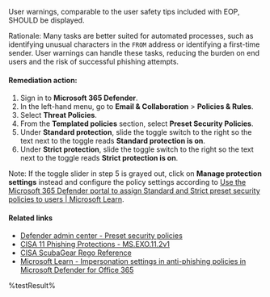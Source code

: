 User warnings, comparable to the user safety tips included with EOP, SHOULD be displayed.

Rationale: Many tasks are better suited for automated processes, such as identifying unusual characters in the `FROM` address or identifying a first-time sender. User warnings can handle these tasks, reducing the burden on end users and the risk of successful phishing attempts.

#### Remediation action:

1. Sign in to **Microsoft 365 Defender**.
2. In the left-hand menu, go to **Email & Collaboration** > **Policies & Rules**.
3. Select **Threat Policies**.
4. From the **Templated policies** section, select **Preset Security Policies**.
5. Under **Standard protection**, slide the toggle switch to the right so the text next to the toggle reads **Standard protection is on**.
6. Under **Strict protection**, slide the toggle switch to the right so the text next to the toggle reads **Strict protection is on**.

Note: If the toggle slider in step 5 is grayed out, click on **Manage protection settings** instead and configure the policy settings according to [Use the Microsoft 365 Defender portal to assign Standard and Strict preset security policies to users | Microsoft Learn](https://learn.microsoft.com/en-us/microsoft-365/security/office-365-security/preset-security-policies?view=o365-worldwide#use-the-microsoft-365-defender-portal-to-assign-standard-and-strict-preset-security-policies-to-users).

#### Related links

* [Defender admin center - Preset security policies](https://security.microsoft.com/presetSecurityPolicies)
* [CISA 11 Phishing Protections - MS.EXO.11.2v1](https://github.com/cisagov/ScubaGear/blob/main/PowerShell/ScubaGear/baselines/exo.md#msexo112v1)
* [CISA ScubaGear Rego Reference](https://github.com/cisagov/ScubaGear/blob/main/PowerShell/ScubaGear/Rego/EXOConfig.rego#L632)
* [Microsoft Learn - Impersonation settings in anti-phishing policies in Microsoft Defender for Office 365](https://learn.microsoft.com/en-us/defender-office-365/anti-phishing-policies-about#impersonation-settings-in-anti-phishing-policies-in-microsoft-defender-for-office-365)

<!--- Results --->
%testResult%